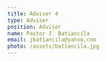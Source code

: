 ```yaml
---
title: Adviser 4
type: Adviser
position: Adviser
name: Pastor J. Batiancila
email: jbatiancila@yahoo.com
photo: /assets/batiancila.jpg
---
```


